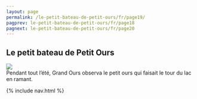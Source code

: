 ```yaml
---
layout: page
permalink: /le-petit-bateau-de-petit-ours/fr/page19/
pagprev: le-petit-bateau-de-petit-ours/fr/page18
pagnext: le-petit-bateau-de-petit-ours/fr/page20
---
```


## Le petit bateau de Petit Ours

<img src="{{ site.baseurl }}/img/le-petit-bateau-de-petit-ours/page11.jpg"/>

<div class="childbook-text">
Pendant tout l’été, Grand Ours observa le petit ours qui faisait le tour du lac en ramant.
</div>

{% include nav.html %}
